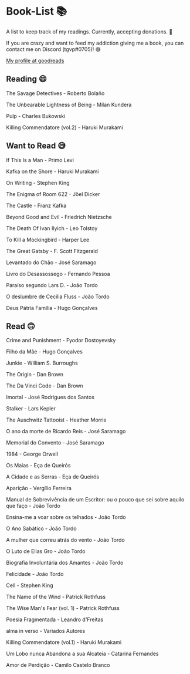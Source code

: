 # Book-List 📚

A list to keep track of my readings. Currently, accepting donations. 💸

If you are crazy and want to feed my addiction giving me a book, you can contact me on Discord (tgvp#0705)! 😅

[My profile at goodreads](https://www.goodreads.com/user/show/128036680-francisco-neves)

## Reading 😄

The Savage Detectives - Roberto Bolaño

The Unbearable Lightness of Being - Milan Kundera

Pulp - Charles Bukowski

Killing Commendatore (vol.2) - Haruki Murakami

## Want to Read 😅

If This Is a Man - Primo Levi

Kafka on the Shore - Haruki Murakami 

On Writing - Stephen King 

The Enigma of Room 622 - Jöel Dicker

The Castle - Franz Kafka

Beyond Good and Evil - Friedrich Nietzsche

The Death Of Ivan Ilyich - Leo Tolstoy

To Kill a Mockingbird - Harper Lee

The Great Gatsby - F. Scott Fitzgerald 

Levantado do Chão - José Saramago

Livro do Desassossego - Fernando Pessoa

Paraíso segundo Lars D. - João Tordo

O deslumbre de Cecilia Fluss - João Tordo

Deus Pátria Família - Hugo Gonçalves

## Read 🙃

Crime and Punishment - Fyodor Dostoyevsky

Filho da Mãe - Hugo Gonçalves

Junkie - William S. Burroughs

The Origin - Dan Brown

The Da Vinci Code - Dan Brown

Imortal - José Rodrigues dos Santos

Stalker - Lars Kepler

The Auschwitz Tattooist - Heather Morris

O ano da morte de Ricardo Reis - José Saramago

Memorial do Convento - José Saramago

1984 - George Orwell

Os Maias - Eça de Queirós

A Cidade e as Serras - Eça de Queirós

Aparição - Vergílio Ferreira

Manual de Sobrevivência de um Escritor: ou o pouco que sei sobre aquilo que faço - João Tordo

Ensina-me a voar sobre os telhados - João Tordo

O Ano Sabático - João Tordo

A mulher que correu atrás do vento - João Tordo

O Luto de Elias Gro - João Tordo

Biografia Involuntária dos Amantes - João Tordo

Felicidade - João Tordo

Cell - Stephen King

The Name of the Wind - Patrick Rothfuss

The Wise Man's Fear (vol. 1) - Patrick Rothfuss

Poesia Fragmentada - Leandro d'Freitas

alma in verso - Variados Autores

Killing Commendatore (vol.1) - Haruki Murakami

Um Lobo nunca Abandona a sua Alcateia - Catarina Fernandes

Amor de Perdição - Camilo Castelo Branco
